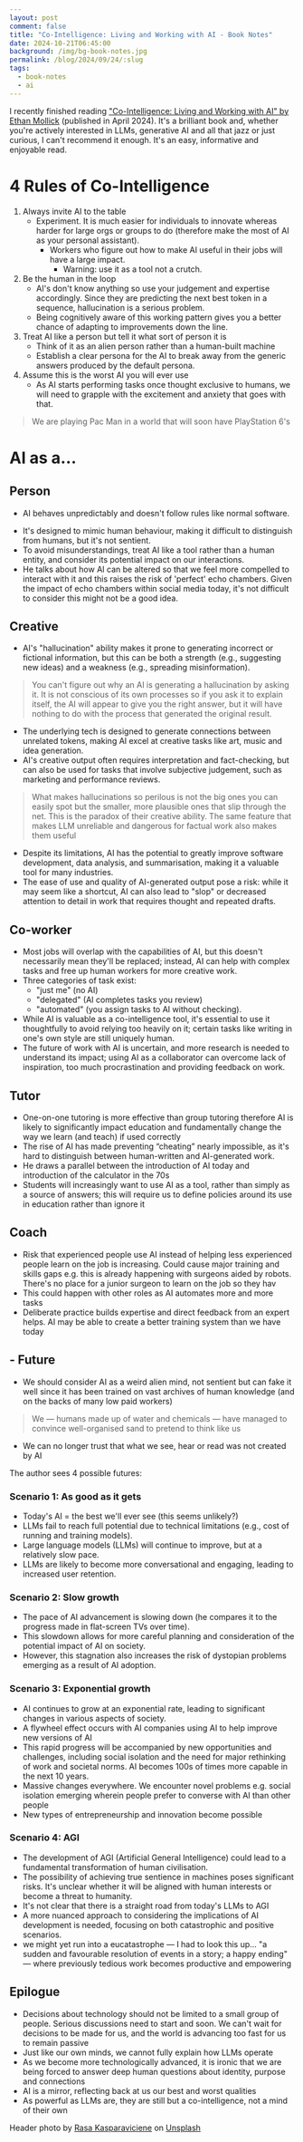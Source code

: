 ```yaml
---
layout: post
comment: false
title: "Co-Intelligence: Living and Working with AI - Book Notes"
date: 2024-10-21T06:45:00
background: /img/bg-book-notes.jpg
permalink: /blog/2024/09/24/:slug
tags:
  - book-notes
  - ai
---
```



I recently finished reading ["Co-Intelligence: Living and Working with AI" by Ethan Mollick](https://uk.bookshop.org/p/books/co-intelligence-living-and-working-with-ai-ethan-mollick/7621387?ean=9780753560778) (published in April 2024). It's a brilliant book and, whether you're actively interested in LLMs, generative AI and all that jazz or just curious, I can't recommend it enough. It's an easy, informative and enjoyable read.

# 4 Rules of Co-Intelligence
1. Always invite AI to the table
   * Experiment. It is much easier for individuals to innovate whereas harder for large orgs or groups to do (therefore make the most of AI as your personal assistant). 
     * Workers who figure out how to make AI useful in their jobs will have a large impact. 
       * Warning: use it as a tool not a crutch.
2. Be the human in the loop
   * AI's don't know anything so use your judgement and expertise accordingly. Since they are predicting the next best token in a sequence, hallucination is a serious problem. 
   * Being cognitively aware of this working pattern gives you a better chance of adapting to improvements down the line.
3. Treat AI like a person but tell it what sort of person it is
   * Think of it as an alien person rather than a human-built machine
   * Establish a clear persona for the AI to break away from the generic answers produced by the default persona.
4. Assume this is the worst AI you will ever use
   * As AI starts performing tasks once thought exclusive to humans, we will need to grapple with the excitement and anxiety that goes with that. 

> We are playing Pac Man in a world that will soon have PlayStation 6's

# AI as a…

## Person
 
* AI behaves unpredictably and doesn't follow rules like normal software.  
- It's designed to mimic human behaviour, making it difficult to distinguish from humans, but it's not sentient.  
- To avoid misunderstandings, treat AI like a tool rather than a human entity, and consider its potential impact on our interactions.  
- He talks about how AI can be altered so that we feel more compelled to interact with it and this raises the risk of 'perfect' echo chambers. Given the impact of echo chambers within social media today, it's not difficult to consider this might not be a good idea.  

## Creative

- AI's "hallucination" ability makes it prone to generating incorrect or fictional information, but this can be both a strength (e.g., suggesting new ideas) and a weakness (e.g., spreading misinformation).  

> You can't figure out why an AI is generating a hallucination by asking it. It is not conscious of its own processes so if you ask it to explain itself, the AI will appear to give you the right answer, but it will have nothing to do with the process that generated the original result.   
  
- The underlying tech is designed to generate connections between unrelated tokens, making AI excel at creative tasks like art, music and idea generation.  
- AI's creative output often requires interpretation and fact-checking, but can also be used for tasks that involve subjective judgement, such as marketing and performance reviews.  

> What makes hallucinations so perilous is not the big ones you can easily spot but the smaller, more plausible ones that slip through the net. This is the paradox of their creative ability. The same feature that makes LLM unreliable and dangerous for factual work also makes them useful  
  
- Despite its limitations, AI has the potential to greatly improve software development, data analysis, and summarisation, making it a valuable tool for many industries.  
- The ease of use and quality of AI-generated output pose a risk: while it may seem like a shortcut, AI can also lead to "slop" or decreased attention to detail in work that requires thought and repeated drafts.  

## Co-worker

- Most jobs will overlap with the capabilities of AI, but this doesn't necessarily mean they'll be replaced; instead, AI can help with complex tasks and free up human workers for more creative work.  
- Three categories of task exist:  
  - "just me" (no AI)  
  - "delegated" (AI completes tasks you review)  
  - "automated" (you assign tasks to AI without checking).  
- While AI is valuable as a co-intelligence tool, it's essential to use it thoughtfully to avoid relying too heavily on it; certain tasks like writing in one's own style are still uniquely human.  
- The future of work with AI is uncertain, and more research is needed to understand its impact; using AI as a collaborator can overcome lack of inspiration, too much procrastination and providing feedback on work.  

## Tutor  

- One-on-one tutoring is more effective than group tutoring therefore AI is likely to significantly impact education and fundamentally change the way we learn (and teach) if used correctly  
- The rise of AI has made preventing “cheating” nearly impossible, as it's hard to distinguish between human-written and AI-generated work.  
- He draws a parallel between the introduction of AI today and introduction of the calculator in the 70s  
- Students will increasingly want to use AI as a tool, rather than simply as a source of answers; this will require us to define policies around its use in education rather than ignore it  

## Coach  

- Risk that experienced people use AI instead of helping less experienced people learn on the job is increasing. Could cause major training and skills gaps e.g. this is already happening with surgeons aided by robots. There's no place for a junior surgeon to learn on the job so they hav  
- This could happen with other roles as AI automates more and more tasks  
- Deliberate practice builds expertise and direct feedback from an expert helps. AI may be able to create a better training system than we have today

## - Future  
- We should consider AI as a weird alien mind, not sentient but can fake it well since it has been trained on vast archives of human knowledge (and on the backs of many low paid workers)  

> We — humans made up of water and chemicals — have managed to convince well-organised sand to pretend to think like us  
  
- We can no longer trust that what we see, hear or read was not created by AI  

The author sees 4 possible futures:  
  
### Scenario 1: As good as it gets

- Today's AI = the best we'll ever see (this seems unlikely?)  
- LLMs fail to reach full potential due to technical limitations (e.g., cost of running and training models).  
- Large language models (LLMs) will continue to improve, but at a relatively slow pace.  
- LLMs are likely to become more conversational and engaging, leading to increased user retention.  

### Scenario 2: Slow growth

- The pace of AI advancement is slowing down (he compares it to the progress made in flat-screen TVs over time).  
- This slowdown allows for more careful planning and consideration of the potential impact of AI on society.  
- However, this stagnation also increases the risk of dystopian problems emerging as a result of AI adoption.  

### Scenario 3: Exponential growth

- AI continues to grow at an exponential rate, leading to significant changes in various aspects of society.  
- A flywheel effect occurs with AI companies using AI to help improve new versions of AI  
- This rapid progress will be accompanied by new opportunities and challenges, including social isolation and the need for major rethinking of work and societal norms. AI becomes 100s of times more capable in the next 10 years.  
- Massive changes everywhere. We encounter novel problems e.g. social isolation emerging wherein people prefer to converse with AI than other people  
- New types of entrepreneurship and innovation become possible  

### Scenario 4: AGI

- The development of AGI (Artificial General Intelligence) could lead to a fundamental transformation of human civilisation.  
- The possibility of achieving true sentience in machines poses significant risks. It's unclear whether it will be aligned with human interests or become a threat to humanity.  
- It's not clear that there is a straight road from today's LLMs to AGI  
- A more nuanced approach to considering the implications of AI development is needed, focusing on both catastrophic and positive scenarios.  
- we might yet run into a eucatastrophe — I had to look this up... "a sudden and favourable resolution of events in a story; a happy ending" — where previously tedious work becomes productive and empowering  

## Epilogue

- Decisions about technology should not be limited to a small group of people. Serious discussions need to start and soon. We can't wait for decisions to be made for us, and the world is advancing too fast for us to remain passive  
- Just like our own minds, we cannot fully explain how LLMs operate  
- As we become more technologically advanced, it is ironic that we are being forced to answer deep human questions about identity, purpose and connections  
- AI is a mirror, reflecting back at us our best and worst qualities
- As powerful as LLMs are, they are still but a co-intelligence, not a mind of their own

<span class="caption">
Header photo by <a href="https://unsplash.com/@gervele?utm_content=creditCopyText&utm_medium=referral&utm_source=unsplash">Rasa Kasparaviciene</a> on <a href="https://unsplash.com/photos/white-book-page-on-black-table-ds7E21WhTQ4?utm_content=creditCopyText&utm_medium=referral&utm_source=unsplash">Unsplash</a>
</span>
  
